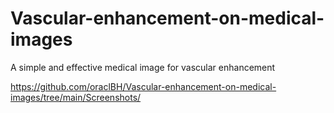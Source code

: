 # Vascular-enhancement-on-medical-images
A simple and effective medical image for vascular enhancement

https://github.com/oraclBH/Vascular-enhancement-on-medical-images/tree/main/Screenshots/
